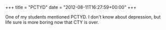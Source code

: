 +++
title = "PCTYD"
date = "2012-08-11T16:27:59+00:00"
+++

One of my students mentioned PCTYD. I don't know about depression, but life sure is more boring now that CTY is over.
			